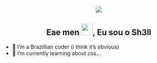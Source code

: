 <h1 align="center"><img src="https://im2.ezgif.com/tmp/ezgif-2-c5c26fd219.gif" align="center"></h1>

<h2 align="center">Eae men <img src="https://raw.githubusercontent.com/MartinHeinz/MartinHeinz/master/wave.gif" width="30px">, Eu sou o Sh3ll</h2>

- 💚 I’m a Brazillian coder (i think it’s obvious)
- 🌱 I’m currently learning about css...
